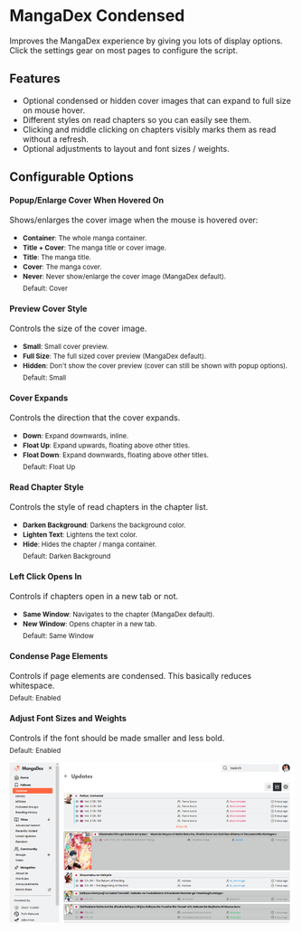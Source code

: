 # MangaDex Condensed

Improves the MangaDex experience by giving you lots of display options.  Click the settings gear on most pages to configure the script.

## Features
* Optional condensed or hidden cover images that can expand to full size on mouse hover.
* Different styles on read chapters so you can easily see them.
* Clicking and middle clicking on chapters visibly marks them as read without a refresh.
* Optional adjustments to layout and font sizes / weights.

## Configurable Options
#### Popup/Enlarge Cover When Hovered On
Shows/enlarges the cover image when the mouse is hovered over:
- <small>**Container**: The whole manga container.</small>
- <small>**Title + Cover**: The manga title or cover image.</small>
- <small>**Title**: The manga title.</small>
- <small>**Cover**: The manga cover.</small>
- <small>**Never**: Never show/enlarge the cover image (MangaDex default).</small>  
<sub>Default: Cover</sub>

#### Preview Cover Style
Controls the size of the cover image.
- <small>**Small**: Small cover preview.</small>
- <small>**Full Size**: The full sized cover preview (MangaDex default).</small>
- <small>**Hidden**: Don't show the cover preview (cover can still be shown with popup options).</small>  
<sub>Default: Small</sub>

#### Cover Expands
Controls the direction that the cover expands.
- <small>**Down**: Expand downwards, inline.</small>
- <small>**Float Up**: Expand upwards, floating above other titles.</small>
- <small>**Float Down**: Expand downwards, floating above other titles.</small>  
<sub>Default: Float Up</sub>

#### Read Chapter Style
Controls the style of read chapters in the chapter list.
- <small>**Darken Background**: Darkens the background color.</small>
- <small>**Lighten Text**: Lightens the text color.</small>
- <small>**Hide**: Hides the chapter / manga container.</small>  
<sub>Default: Darken Background</sub>

#### Left Click Opens In
Controls if chapters open in a new tab or not.
- <small>**Same Window**: Navigates to the chapter (MangaDex default).</small>
- <small>**New Window**: Opens chapter in a new tab.</small>  
<sub>Default: Same Window</sub>

#### Condense Page Elements
Controls if page elements are condensed.  This basically reduces whitespace.  
<sub>Default: Enabled</sub>

#### Adjust Font Sizes and Weights
Controls if the font should be made smaller and less bold.  
<sub>Default: Enabled</sub>

![screenshot](./screenshots/screenshot_15.png)
